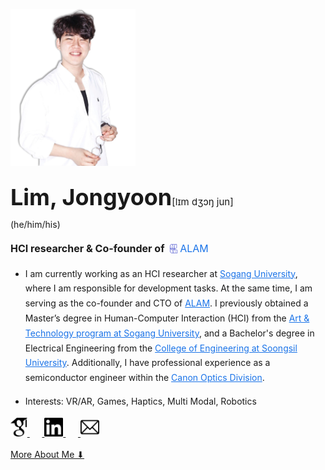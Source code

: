 <!-- markdownlint-disable first-line-h1 -->

<style>
  /* Default line spacing for larger screens */
  p {
    line-height: 1.7 !important;
  }

  /* Adjust line spacing for mobile devices */
  @media screen and (max-width: 600px) {
    p {
      line-height: 1.3 !important;
    }
  }
</style>

<img src="images/me2.png" width="200px" alt="LJY"><br/>

<span style="font-size: 36px;"> <strong>Lim, Jongyoon</strong></span><span style="font-size: 15px;">[lɪm dʒɔŋ jun]</span>
<br>(he/him/his)<br>

<span style="font-size: 16px;"><strong>HCI researcher & Co-founder of&nbsp;</strong><a href="http://www.alamvr.com/" style="text-decoration:none; color:#1a73e8;">
  <img src="icons/ALAMBlue.png" alt="ALAM" style="height:15px; vertical-align:-2px;"/>
  <span style="font-size:16px; color:#1a73e8;">ALAM</span>
</a></span>

- <p>I am currently working as an HCI researcher at <a href="http://creative.sogang.ac.kr" style="color:#1a73e8;">Sogang University</a>, where I am responsible for development tasks. At the same time, I am serving as the co-founder and CTO of <a href="http://www.alamvr.com/" style="color:#1a73e8;">ALAM</a>. I previously obtained a Master’s degree in Human-Computer Interaction (HCI) from the <a href="http://creative.sogang.ac.kr" style="color:#1a73e8;">Art & Technology program at Sogang University</a>, and a Bachelor's degree in Electrical Engineering from the <a href="https://eng.ssu.ac.kr" style="color:#1a73e8;">College of Engineering at Soongsil University</a>. Additionally, I have professional experience as a semiconductor engineer within the <a href="https://global.canon/en/product/indtech/semicon/" style="color:#1a73e8;">Canon Optics Division</a>.
</p>

- <p style="font-size: 14px;">Interests: VR/AR, Games, Haptics, Multi Modal, Robotics</p>

<a href="https://scholar.google.co.kr/citations?user=5JElU_AAAAAJ&hl=en&oi=sra">
    <img src="icons/GS2.png" alt="GoogleScholar" height="30">
</a>&nbsp;&nbsp;&nbsp;&nbsp;&nbsp;<a href="https://www.linkedin.com/in/jongyoon-lim-b28421210/">
    <img src="icons/Linkedin2.png" alt="linkedin" height="30">
</a>&nbsp;&nbsp;&nbsp;&nbsp;&nbsp;<a href="mailto:limjy.kor@gmail.com">
    <img src="icons/mailpng.png" alt="mail" height="30">
</a>

[More About Me ⬇](#publications)


<!-- ![color](#f0f0f0) -->

<!-- ![](/_media/icon.svg) -->
